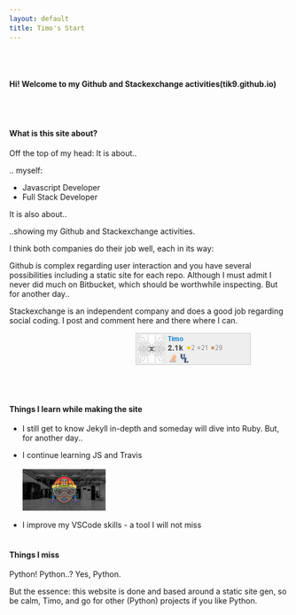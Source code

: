 ```yaml
---
layout: default
title: Timo's Start
---
```


<br><br>

#### Hi! Welcome to my Github and Stackexchange activities(tik9.github.io)
<br><br>

#### What is this site about?

Off the top of my head: 
It is about..

.. myself:
- Javascript Developer
- Full Stack Developer

It is also about..

..showing my Github and Stackexchange activities.

I think both companies do their job well, each in its way:

Github is complex regarding user interaction and you have several possibilities including a static site for each repo. Although I must admit I never did much on Bitbucket, which should be worthwhile inspecting. But for another day..

Stackexchange is an independent company and does a good job regarding social coding. I post and comment here and there where I can.

&emsp;&emsp;&emsp;&emsp;&emsp;&emsp;&emsp;&emsp;&emsp;&emsp;&emsp;&emsp;&emsp;&emsp;&emsp;&emsp;
![img-stackex](assets/se.png)

<br><br>

#### Things I learn while making the site
- I still get to know Jekyll in-depth and someday will dive into Ruby. But, for another day..
- I continue learning JS and Travis &emsp;&emsp;&emsp;&emsp;&emsp;&emsp;&emsp;&emsp;&emsp;&emsp;&emsp;&emsp;&emsp;&emsp;&emsp;&emsp;&emsp;&emsp;&emsp;&emsp;&emsp;&emsp;&emsp;&emsp;&emsp;&emsp;&emsp;&emsp;&emsp;&emsp;&emsp;<img src='assets/travis.png' width=150px alt ='travis-img' />

- I improve my VSCode skills - a tool I will not miss
<br><br>

#### Things I miss
Python! Python..? Yes, Python. 

But the essence: this website is done and based around a static site gen, so be calm, Timo, and go for other (Python) projects if you like Python.
